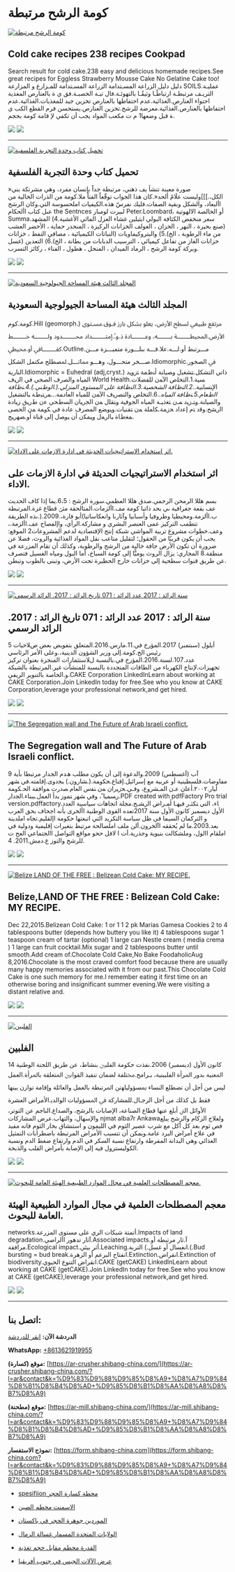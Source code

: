 # كومة الرشح مرتبطة

<a href="https://swt.shibang-china.com/?l=ar&img&k=%D9%83%D9%88%D9%85%D8%A9+%D8%A7%D9%84%D8%B1%D8%B4%D8%AD+%D9%85%D8%B1%D8%AA%D8%A8%D8%B7%D8%A9" target="_blank">![كومة الرشح مرتبطة](http://static.shibang-china.com/all-800x300/635.jpg)</a>

## Cold cake recipes 238 recipes Cookpad
Search result for cold cake.238 easy and delicious homemade recipes.See great recipes for Eggless Strawberry Mousse Cake No Gelatine Cake too!دليل دليل الزراعة المسـتدامة الزراعة المسـتدامة للمـزارع و المزارعة SOILS.عمليـة التريـف مرتبطـة ارتباطًـا وثيقًـا بالتهوئـة.فال تبـة الخصبـة.فق ي ة بالعنارص المغذية احتواء العنارص.الغذائية.عدم احتفاظها بالعنارص تخزين جيد للمغذيات.الغذائية.عدم احتفاظها بالعنارص.الغذائية.معرضة للرشح.تخزين العنارص.يستحسن فرم القطع الكب ي ة قبل وضعها1 م ت مكعب المواد يجب أن تكفي لإ قامة كومة بحجم.


<a href="https://whatsapp.shibangsoft.com/WhatsApp.php" target="_blank" title="WhatsApp">![](http://static.shibang-china.com/icon/whatsapp.png)</a> <a href="https://swt.shibang-china.com/?l=ar&icon&k=%D9%83%D9%88%D9%85%D8%A9+%D8%A7%D9%84%D8%B1%D8%B4%D8%AD+%D9%85%D8%B1%D8%AA%D8%A8%D8%B7%D8%A9" target="_blank">![](http://static.shibang-china.com/icon/chat-ar.png)</a>

---

<a href="https://swt.shibang-china.com/?l=ar&img&k=%D9%83%D9%88%D9%85%D8%A9+%D8%A7%D9%84%D8%B1%D8%B4%D8%AD+%D9%85%D8%B1%D8%AA%D8%A8%D8%B7%D8%A9" target="_blank">![تحميل كتاب وحدة التجربة الفلسفية](http://static.shibang-china.com/all-800x300/375.jpg)</a>

## تحميل كتاب وحدة التجربة الفلسفية
»صورة معينة تنشأ يف ذهني، مرتبطة جداً بإنسان مفرد، وهي مشرتكة بني الكل،.]]]وليست علَامً ألحد«.كان هذا الجواب توقّعاً الفتاً ملا.كومة من الذرات الخالية من األبعاد، والشكل وبقية الصفات.فليك نفرسّ هذه.الكيفيات املحسوسة التي.وكان الرشح عىل كتاب األحكام the Sentnces لبيرت لومبار Peter.Loombard، أو الخالصة الالهوتية Summa.سعر منخفض الكثافة البولي ايثيلين غشاء العزل المائي الأغشية.4) المشهد (صنع بحيرة ، النهر ، الخزان ، الغولف الخزانات الركيزة ، المنحدر حماية ، الأخضر العشب من ماء الرطوبة ، الخ).5) والبتروكيماويات (النباتات الكيميائية ، مصافي النفط ، خزانات خزانات الغاز من تفاعل كيميائي ، الترسيب الدبابات من بطانة ، الخ).6) التعدين (غسل وبركة كومة الرشح ، الرماد الميدان ، المنحل ، هطول ، الفناء ، ركائز التسرب.


<a href="https://whatsapp.shibangsoft.com/WhatsApp.php" target="_blank" title="WhatsApp">![](http://static.shibang-china.com/icon/whatsapp.png)</a> <a href="https://swt.shibang-china.com/?l=ar&icon&k=%D9%83%D9%88%D9%85%D8%A9+%D8%A7%D9%84%D8%B1%D8%B4%D8%AD+%D9%85%D8%B1%D8%AA%D8%A8%D8%B7%D8%A9" target="_blank">![](http://static.shibang-china.com/icon/chat-ar.png)</a>

---

<a href="https://swt.shibang-china.com/?l=ar&img&k=%D9%83%D9%88%D9%85%D8%A9+%D8%A7%D9%84%D8%B1%D8%B4%D8%AD+%D9%85%D8%B1%D8%AA%D8%A8%D8%B7%D8%A9" target="_blank">![المجلد الثالث هيئة المساحة الجيولوجية السعودية](http://static.shibang-china.com/all-800x300/195.jpg)</a>

## المجلد الثالث هيئة المساحة الجيولوجية السعودية
ﻛﻮﻣﺔ.ﻛﻮم.Hill (geomorph.) ﻣﺮﺗﻔﻊ ﻃﺒﻴﻌﻲ ﻟﺴﻄﺢ اﻷرض، ﻳﻌﻠﻮ ﺑﺸﻜﻞ ﺑﺎرز ﻓـﻮق.ﻣﺴـﺘﻮى اﻷرض.اﶈﻴﻄــــــــﺔ ﺑــــــــﻪ، وﻋــــــــﺎدة ذ.و.ْ.إﻣﺘــــــــﺪاد ﳏــــــــﺪود وﻟــــــــﻪ ﺧــــــــﻂ ﻛﻔــــــــﺎﰲ أو.ﳏﻴﻄﻲ.Outline.ﻣـــﺮﺗﺒﻂ أو.ﻟـــﻪ.ﻋﻼ.ﻗـــﺔ ﺑﺒﻠـــﻮرة ﻣﺘﻤﻴـــﺰة ﻣـــﻦ ﺻـــﺨﺮ ﻣﺘﺤـــﻮل، وﻫـــﻮ ﳑﺎﺛـــﻞ.ﳌﺼﻄﻠﺢ ﻣﻜﺘﻤﻞ اﻟﺸﻜﻞ.Idiomorphic.ﰲ اﻟﺼﺨﻮر اﻟﻨﺎرﻳﺔ.Idiomorphic = Euhedral (adj,cryst.) ذاﺗﻲ اﻟﺘﺸﻜﻞ.ﺘﺸﻐﻴل ﻭﺼﻴﺎﻨﺔ ﺃﻨﻅﻤﺔ ﺘﺯﻭﻴﺩ ﺍﻟﻤﻴﺎﻩ ﻭﺍﻟﺼﺭﻑ ﺍﻟﺼﺤﻲ ﻓﻲ ﺍﻟﺭﻴﻑ World Health.ﺴﻴﺔ.1.ﺍﻟﺘﺨﻠﺹ ﺍﻵﻤﻥ ﻟﻠﻔﻀﻼﺕ ﺍﻹﻨﺴﺎﻨﻴﺔ.*.2.ﺍﻟﻨﻅﺎﻓﺔ ﺍﻟﺸﺨﺼﻴﺔ.3.ﺍﻟﻨﻅﺎﻓﺔ ﻋﻠﻰ ﺍﻟﻤﺴﺘﻭﻯ ﺍﻟﻤﻨﺯﻟﻲ.(.ﺍﻟﻭﻁﻨﻲ.).4.ﻨﻅﺎﻓﺔ ﺍﻟﻁﻌﺎﻡ.5.ﻨﻅﺎﻓﺔ ﺍﻟﻤﻴﺎﻩ.*.6.ﺍﻟﺘﺨﻠﺹ ﻭﺍﻟﺘﺼﺭﻴﻑ ﺍﻵﻤﻥ ﻟﻠﻤﻴﺎﻩ ﺍﻟﻌﺎﺩﻤﺔ.*.*.ﻤﺭﺘﺒﻁﺔ ﺒﺎﻟﺘﺸﻐﻴل ﻭﺍﻟﺼﻴﺎﻨﺔ.ﻭﺘـﺯﻴﺩ ﻤـﻥ ﺘﻐﺫﻴـﺔ ﺍﻟﻤﻴﺎﻩ ﺍﻟﺠﻭﻓﻴﺔ ﻭﺘﻘﻠل ﻤﻥ ﺍﻟﺠﺭﻴﺎﻥ ﺍﻟﺴﻁﺤﻲ ﻋﻥ ﻁﺭﻴﻕ ﺯﻴﺎﺩﺓ ﺍﻟﺭﺸﺢ.ﻭﻗﺩ ﺘﻡ ﺇﻋﺩﺍﺩ ﺤﺯﻤﺔ.ﻜﺎﻤﻠﺔ ﻤﻥ ﺘﻘﻨﻴﺎﺕ.ﻭﻴﻭﻀﻊ ﺍﻟﻤﺼﺭﻑ ﻋﺎﺩﺓ ﻓﻲ ﻜﻭﻤﺔ ﻤﻥ ﺍﻟﺤﺼﻰ ﻤﻐﻁﺎﺓ ﺒﺎﻟﺭﻤل ﻭﻴﻤﻜﻥ ﺃﻥ ﻴﻭﺼل ﺇﻟﻰ ﻗﻨﺎﺓ ﺃﻭ.ﺼﻬﺭﻴﺞ.


<a href="https://whatsapp.shibangsoft.com/WhatsApp.php" target="_blank" title="WhatsApp">![](http://static.shibang-china.com/icon/whatsapp.png)</a> <a href="https://swt.shibang-china.com/?l=ar&icon&k=%D9%83%D9%88%D9%85%D8%A9+%D8%A7%D9%84%D8%B1%D8%B4%D8%AD+%D9%85%D8%B1%D8%AA%D8%A8%D8%B7%D8%A9" target="_blank">![](http://static.shibang-china.com/icon/chat-ar.png)</a>

---

<a href="https://swt.shibang-china.com/?l=ar&img&k=%D9%83%D9%88%D9%85%D8%A9+%D8%A7%D9%84%D8%B1%D8%B4%D8%AD+%D9%85%D8%B1%D8%AA%D8%A8%D8%B7%D8%A9" target="_blank">![اثر استخدام الاستراتيجيات الحديثة في ادارة الازمات على الاداء.](http://static.shibang-china.com/all-800x300/671.jpg)</a>

## اثر استخدام الاستراتيجيات الحديثة في ادارة الازمات على الاداء.
بسم هللا الرمحن الرحمي.صدق هللا العظمي.سورة الرشح : 6،5.يما إذا كاف الحديث عف بقعة جغرافية ىي بحد ذاتيا كومة مف.األزمات.المتالحقة مثؿ قطاع غزة.المرتبطة ب.األزمة.ومحيطيا وظروفيا وأسبابيا وآثارىا وانعكاساتيا)أبو فارة،.2009.(.ىذه الطريقة تتطمب التركيز عمى العنصر البشري و مشاركة.الرأي، واإلفصاح عف.األزمة.، وعف.خطوات مشروع تربية المواشي شبكة إنتج الإقتصادية لدعم المشروعات2 الموقع: يجب أن يكون قريبًا من الحقول؛ لتقليل متاعب نقل المواد الغذائية والروث، فضلا عن ضرورة أن تكون الأرض جافة خالية من الرشح والرطوبة، وكذلك أن تقام المزرعة في منطقة.8 المجاري: يزال الروث يوميًّا إلى كومة السباخ، أما البول ومياه الغسيل فتصرف عن طريق قنوات سطحية إلى خزانات خارج الحظيرة تحت الأرض، وتبنى بالطوب وتبطن.


<a href="https://whatsapp.shibangsoft.com/WhatsApp.php" target="_blank" title="WhatsApp">![](http://static.shibang-china.com/icon/whatsapp.png)</a> <a href="https://swt.shibang-china.com/?l=ar&icon&k=%D9%83%D9%88%D9%85%D8%A9+%D8%A7%D9%84%D8%B1%D8%B4%D8%AD+%D9%85%D8%B1%D8%AA%D8%A8%D8%B7%D8%A9" target="_blank">![](http://static.shibang-china.com/icon/chat-ar.png)</a>

---

<a href="https://swt.shibang-china.com/?l=ar&img&k=%D9%83%D9%88%D9%85%D8%A9+%D8%A7%D9%84%D8%B1%D8%B4%D8%AD+%D9%85%D8%B1%D8%AA%D8%A8%D8%B7%D8%A9" target="_blank">![سنة الرائد : 2017 عدد الرائد : 071 تاريخ الرائد : 2017. الرائد الرسمي](http://static.shibang-china.com/all-800x300/878.jpg)</a>

## سنة الرائد : 2017 عدد الرائد : 071 تاريخ الرائد : 2017. الرائد الرسمي
5 أيلول (سبتمبر) 2017.المؤرخ في.11.مارس.2016.المتعلق بتفويض بعض صﻼحيات رئيس الح.كومة.إلى وزير الشؤون الدينية،.وعلى اﻷمر الرئاسي عدد.107.لسنة.2016.المؤرخ في.بالنسبة لﻼستثمارات المنجزة بعنوان تركيز تجهيزات.ﻹنتاج الكهرباء من الطاقات المتجددة بالنسبة للمنشآت غير.المرتبطة بالشبكة و.الخاصة بالتنوير الريفي.CAKE Corporation LinkedInLearn about working at CAKE Corporation.Join LinkedIn today for free.See who you know at CAKE Corporation,leverage your professional network,and get hired.


<a href="https://whatsapp.shibangsoft.com/WhatsApp.php" target="_blank" title="WhatsApp">![](http://static.shibang-china.com/icon/whatsapp.png)</a> <a href="https://swt.shibang-china.com/?l=ar&icon&k=%D9%83%D9%88%D9%85%D8%A9+%D8%A7%D9%84%D8%B1%D8%B4%D8%AD+%D9%85%D8%B1%D8%AA%D8%A8%D8%B7%D8%A9" target="_blank">![](http://static.shibang-china.com/icon/chat-ar.png)</a>

---

<a href="https://swt.shibang-china.com/?l=ar&img&k=%D9%83%D9%88%D9%85%D8%A9+%D8%A7%D9%84%D8%B1%D8%B4%D8%AD+%D9%85%D8%B1%D8%AA%D8%A8%D8%B7%D8%A9" target="_blank">![The Segregation wall and The Future of Arab Israeli conflict.](http://static.shibang-china.com/all-800x300/1421.jpg)</a>

## The Segregation wall and The Future of Arab Israeli conflict.
9 آب (أغسطس) 2009.واﻟﺪﻋﻮة إﻟﻰ أن ﯾﻜﻮن ﻣﻄﻠﺐ ھﺪم اﻟﺠﺪار ﻣﺮﺗﺒﻄﺎ ﺑﺄﯾﺔ ﻣﻔﺎوﺿﺎت.ﻓﻠﺴﻄﯿﻨﯿﺔ أو ﻋﺮﺑﯿﺔ ﻣﻊ إﺳﺮاﺋﯿﻞ.ﺇﻗﻨﺎﻉ.ﺤﻜﻭﻤﺔ.(.ﺸﺎﺭﻭﻥ.) ﺒﺠﺩﻭﻯ.ﺇﻗﺎﻤﺘﻪ.ﻓﻲ ﺸﻬﺭ ﺃﻴﺎﺭ.٢٠٠٢.ﺃﻋﻠﻥ ﻋـﻥ ﺍﻟﻤـﺸﺭﻭﻉ، ﻭﻓـﻲ.ﺤﺯﻴﺭﺍﻥ ﻤﻥ ﻨﻔﺱ ﺍﻟﻌﺎﻡ ﺼﺩﺭﺕ ﻤﻭﺍﻓﻘﺔ ﺍﻟﺤ.ﻜﻭﻤﺔ ﺭﺴﻤﻴﺎﹰ، ﻭﻓﻲ ﺸﻬﺭ ﺘﻤﻭﺯ ﺒﺩﺃ ﺍﻟﻌﻤل.ﺒﺒﻨﺎﺀ.ﺍﻟﺠﺩﺍﺭ.PDF created with pdfFactory Pro trial version.pdffactory.ﺎﺀ، ﺍﻟﺘﻲ ﺘﻜﺜـﺭ ﻓﻴﻬـﺎ ﺃﻤـﺭﺍﺽ ﺍﻟﺭﺸـﺢ.مجلة اتجاهات سياسية العدد الأول ديسمبر كانون الأول سنة 2017تعده القوى الوطنية األخرى بأنه اجحاف بحق العرب و التركمان السيما في ظل سياسة التكريد التي اتبعتها حكومة اإلقليم.تجاه املدينة بعد.2003.ما لم يُحققه اآلخرون.ألن ملف املصالحة مرتبط بتغيرات إقليمية ودولية في املقام االول، وملشكالت بنيوية وجذرية.أت ا لافل ححو مواقع التواصل االجتماعي العح ت للرشح والتوز ع.دمش.2011. 4.


<a href="https://whatsapp.shibangsoft.com/WhatsApp.php" target="_blank" title="WhatsApp">![](http://static.shibang-china.com/icon/whatsapp.png)</a> <a href="https://swt.shibang-china.com/?l=ar&icon&k=%D9%83%D9%88%D9%85%D8%A9+%D8%A7%D9%84%D8%B1%D8%B4%D8%AD+%D9%85%D8%B1%D8%AA%D8%A8%D8%B7%D8%A9" target="_blank">![](http://static.shibang-china.com/icon/chat-ar.png)</a>

---

<a href="https://swt.shibang-china.com/?l=ar&img&k=%D9%83%D9%88%D9%85%D8%A9+%D8%A7%D9%84%D8%B1%D8%B4%D8%AD+%D9%85%D8%B1%D8%AA%D8%A8%D8%B7%D8%A9" target="_blank">![Belize,LAND OF THE FREE : Belizean Cold Cake: MY RECIPE.](http://static.shibang-china.com/all-800x300/640.jpg)</a>

## Belize,LAND OF THE FREE : Belizean Cold Cake: MY RECIPE.
Dec 22,2015.Belizean Cold Cake: 1 or 1 1 2 pk Marias Gamesa Cookies 2 to 4 tablespoons butter (depends how buttery you like it) 4 tablespoons sugar 1 teaspoon cream of tartar (optional) 1 large can Nestle cream ( media crema ) 1 large can fruit cocktail.Mix sugar and 2 tablespoons butter until smooth.Add cream of.Chocolate Cold Cake,No Bake FoodaholicAug 8,2016.Chocolate is the most craved comfort food because there are usually many happy memories associated with it from our past.This Chocolate Cold Cake is one such memory for me.I remember eating it first time on an otherwise boring and insignificant summer evening.We were visiting a distant relative and.


<a href="https://whatsapp.shibangsoft.com/WhatsApp.php" target="_blank" title="WhatsApp">![](http://static.shibang-china.com/icon/whatsapp.png)</a> <a href="https://swt.shibang-china.com/?l=ar&icon&k=%D9%83%D9%88%D9%85%D8%A9+%D8%A7%D9%84%D8%B1%D8%B4%D8%AD+%D9%85%D8%B1%D8%AA%D8%A8%D8%B7%D8%A9" target="_blank">![](http://static.shibang-china.com/icon/chat-ar.png)</a>

---

<a href="https://swt.shibang-china.com/?l=ar&img&k=%D9%83%D9%88%D9%85%D8%A9+%D8%A7%D9%84%D8%B1%D8%B4%D8%AD+%D9%85%D8%B1%D8%AA%D8%A8%D8%B7%D8%A9" target="_blank">![الفلبين](http://static.shibang-china.com/all-800x300/1187.jpg)</a>

## الفلبين
14 كانون الأول (ديسمبر) 2006.ﻧﻔﺬﺕ ﺣﻜﻮﻣﺔ ﺍﻟﻔﻠﺒﲔ ﺑﻨﺸﺎﻁ، ﻋﻦ ﻃﺮﻳﻖ ﺍﻟﻠﺠﻨﺔ ﺍﻟﻮﻃﻨﻴﺔ ﺍﳌﻌﻨﻴﺔ ﺑﺪﻭﺭ ﺍﳌﺮﺃﺓ ﺍﻟﻔﻠﺒﻴﻨﻴﺔ، ﺑـﺮﺍﻣﺞ.ﳐﺘﻠﻔﺔ ﻟﻀﻤﺎﻥ ﺗﻨﻔﻴﺬ ﺍﻟﻘﻮﺍﻧﲔ ﺍﳌﺘﻌﻠﻘﺔ ﺑﺎﳌﺮﺃﺓ.ﺍﻟﻌﻤﻞ ﻟﻴﺲ ﻣﻦ ﺃﺟﻞ ﺃﻥ ﺗﻀﻄﻠﻊ ﺍﻟﻨﺴﺎﺀ ﲟﺴﺆﻭﻟﻴﺎﻬﺗﻦ ﺍﳌﺮﺗﺒﻄﺔ ﺑﺎﻟﻌﻤﻞ ﻭﺍﻟﻌﺎﺋﻠﺔ ﻭﺇﻗﺎﻣﺔ ﺗﻮﺍﺯﻥ ﺑﻴﻨﻬﺎ ﻓﻘﻂ ﺑﻞ ﻛﺬﻟﻚ ﻣﻦ ﺃﺟﻞ ﺍﻟﺮﺟـﺎﻝ.ﻟﻠﻤﺸﺎﺭﻛﺔ ﰲ ﺍﳌﺴﺆﻭﻟﻴﺎﺕ ﺍﻟﻮﺍﻟﺪﻳ.ﺍﻷﻣﺮﺍﺽ ﺍﻟﻌﺸﺮﺓ ﺍﻷﻭﺍﺋﻞ ﺍﻟﱵ ﺃﺑﻠﻎ ﻋﻨﻬﺎ ﻗﻄﺎﻉ ﺍﻟﺼﻨﺎﻋﺔ، ﺍﻹﺻﺎﺑﺎﺕ ﺑﺎﻟﺮﺷﺢ، ﻭﺍﻟﺼﺪﺍﻉ.ﺍﻟﻨﺎﺟﻢ ﻋﻦ ﺍﻟﺘﻮﺗﺮ، ﻭﺍﻹﺳﻬﺎﻝ، ﻭﺍﻟﺘﻬﺎﺏ.عرض المشاركات njmat alba7r Ankawaولعلاج الزكام والرشح يبلع فص ثوم بعد كل أكل مع شرب عصير الثوم في الليمون و استنشاق بخار الثوم فانه مفيد في علاج أمراض البرد عامة.ويمكن أن تتسبب الأمراض المرتبطة باضطرابات التمثيل الغذائي وهي البدانة المفرطة وارتفاع نسبة السكر في الدم وارتفاع ضغط الدم ونسبة الكوليسترول فيه إلى الإصابة بأمراض القلب والذبحة.


<a href="https://whatsapp.shibangsoft.com/WhatsApp.php" target="_blank" title="WhatsApp">![](http://static.shibang-china.com/icon/whatsapp.png)</a> <a href="https://swt.shibang-china.com/?l=ar&icon&k=%D9%83%D9%88%D9%85%D8%A9+%D8%A7%D9%84%D8%B1%D8%B4%D8%AD+%D9%85%D8%B1%D8%AA%D8%A8%D8%B7%D8%A9" target="_blank">![](http://static.shibang-china.com/icon/chat-ar.png)</a>

---

<a href="https://swt.shibang-china.com/?l=ar&img&k=%D9%83%D9%88%D9%85%D8%A9+%D8%A7%D9%84%D8%B1%D8%B4%D8%AD+%D9%85%D8%B1%D8%AA%D8%A8%D8%B7%D8%A9" target="_blank">![معجم المصطلحات العلمية في مجال الموارد الطبيعية الهيئة العامة للبحوث.](http://static.shibang-china.com/all-800x300/1137.jpg)</a>

## معجم المصطلحات العلمية في مجال الموارد الطبيعية الهيئة العامة للبحوث.
networks.أتمتة شبكات الري على مستوى المزرعة.Impacts of land degradation.آثار تدهور األراضي.Associated impacts.آ.ثار مرتبطة أو مرافقة.Ecological impact.أثر بيئي.Leaching.انغسال أو غسل.) التربة.(.Bud bursting = bud break.انفتاح البرعم أو الزهرة.Extinction.انقراض.Extinction of biodiversity.انقراض التنوع الحيوي.CAKE (getCAKE) LinkedInLearn about working at CAKE (getCAKE).Join LinkedIn today for free.See who you know at CAKE (getCAKE),leverage your professional network,and get hired.


<a href="https://whatsapp.shibangsoft.com/WhatsApp.php" target="_blank" title="WhatsApp">![](http://static.shibang-china.com/icon/whatsapp.png)</a> <a href="https://swt.shibang-china.com/?l=ar&icon&k=%D9%83%D9%88%D9%85%D8%A9+%D8%A7%D9%84%D8%B1%D8%B4%D8%AD+%D9%85%D8%B1%D8%AA%D8%A8%D8%B7%D8%A9" target="_blank">![](http://static.shibang-china.com/icon/chat-ar.png)</a>

---
## اتصل بنا:

**الدردشة الآن:** [انقر للدردشة](https://swt.shibang-china.com?l=ar&contact&k=%D9%83%D9%88%D9%85%D8%A9+%D8%A7%D9%84%D8%B1%D8%B4%D8%AD+%D9%85%D8%B1%D8%AA%D8%A8%D8%B7%D8%A9)

**WhatsApp:**  [+8613621919955](https://whatsapp.shibangsoft.com/WhatsApp.php)

**موقع (كسارة):** [https://ar-crusher.shibang-china.com/](https://ar-crusher.shibang-china.com/?l=ar&contact&k=%D9%83%D9%88%D9%85%D8%A9+%D8%A7%D9%84%D8%B1%D8%B4%D8%AD+%D9%85%D8%B1%D8%AA%D8%A8%D8%B7%D8%A9)

**موقع (مطحنة):** [https://ar-mill.shibang-china.com/](https://ar-mill.shibang-china.com/?l=ar&contact&k=%D9%83%D9%88%D9%85%D8%A9+%D8%A7%D9%84%D8%B1%D8%B4%D8%AD+%D9%85%D8%B1%D8%AA%D8%A8%D8%B7%D8%A9)

**نموذج الاستفسار:** [https://form.shibang-china.com](https://form.shibang-china.com?l=ar&contact&k=%D9%83%D9%88%D9%85%D8%A9+%D8%A7%D9%84%D8%B1%D8%B4%D8%AD+%D9%85%D8%B1%D8%AA%D8%A8%D8%B7%D8%A9)

* [spesifiion محطة كسارة الحجر](../27/spesifiion%20%D9%85%D8%AD%D8%B7%D8%A9%20%D9%83%D8%B3%D8%A7%D8%B1%D8%A9%20%D8%A7%D9%84%D8%AD%D8%AC%D8%B1.md)

* [الاسمنت محطم الصين](../27/%D8%A7%D9%84%D8%A7%D8%B3%D9%85%D9%86%D8%AA%20%D9%85%D8%AD%D8%B7%D9%85%20%D8%A7%D9%84%D8%B5%D9%8A%D9%86.md)

* [الموردين جوهرة الحجر في باكستان](../29/%D8%A7%D9%84%D9%85%D9%88%D8%B1%D8%AF%D9%8A%D9%86%20%D8%AC%D9%88%D9%87%D8%B1%D8%A9%20%D8%A7%D9%84%D8%AD%D8%AC%D8%B1%20%D9%81%D9%8A%20%D8%A8%D8%A7%D9%83%D8%B3%D8%AA%D8%A7%D9%86.md)

* [الولايات المتحدة المسمار غسالة الرمال](../27/%D8%A7%D9%84%D9%88%D9%84%D8%A7%D9%8A%D8%A7%D8%AA%20%D8%A7%D9%84%D9%85%D8%AA%D8%AD%D8%AF%D8%A9%20%D8%A7%D9%84%D9%85%D8%B3%D9%85%D8%A7%D8%B1%20%D8%BA%D8%B3%D8%A7%D9%84%D8%A9%20%D8%A7%D9%84%D8%B1%D9%85%D8%A7%D9%84.md)

* [القدرة محطم مقابل حجم تغذية](../30/%D8%A7%D9%84%D9%82%D8%AF%D8%B1%D8%A9%20%D9%85%D8%AD%D8%B7%D9%85%20%D9%85%D9%82%D8%A7%D8%A8%D9%84%20%D8%AD%D8%AC%D9%85%20%D8%AA%D8%BA%D8%B0%D9%8A%D8%A9.md)

* [عرض الآلات الجبس في جنوب أفريقيا](../29/%D8%B9%D8%B1%D8%B6%20%D8%A7%D9%84%D8%A2%D9%84%D8%A7%D8%AA%20%D8%A7%D9%84%D8%AC%D8%A8%D8%B3%20%D9%81%D9%8A%20%D8%AC%D9%86%D9%88%D8%A8%20%D8%A3%D9%81%D8%B1%D9%8A%D9%82%D9%8A%D8%A7.md)
